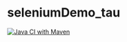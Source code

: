 # seleniumDemo_tau

[![Java CI with Maven](https://github.com/s18629/seleniumDemo_tau/actions/workflows/maven.yml/badge.svg)](https://github.com/s18629/seleniumDemo_tau/actions/workflows/maven.yml)
